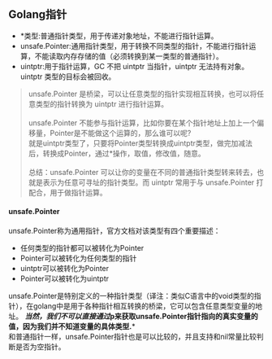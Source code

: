 ## Golang指针  
- *类型:普通指针类型，用于传递对象地址，不能进行指针运算。
- unsafe.Pointer:通用指针类型，用于转换不同类型的指针，不能进行指针运算，不能读取内存存储的值（必须转换到某一类型的普通指针）。
- uintptr:用于指针运算，GC 不把 uintptr 当指针，uintptr 无法持有对象。uintptr 类型的目标会被回收。  

> unsafe.Pointer 是桥梁，可以让任意类型的指针实现相互转换，也可以将任意类型的指针转换为 uintptr 进行指针运算。  
> <br>
> unsafe.Pointer 不能参与指针运算，比如你要在某个指针地址上加上一个偏移量，Pointer是不能做这个运算的，那么谁可以呢?  
> 就是uintptr类型了，只要将Pointer类型转换成uintptr类型，做完加减法后，转换成Pointer，通过*操作，取值，修改值，随意。  
> <br>
>  总结：unsafe.Pointer 可以让你的变量在不同的普通指针类型转来转去，也就是表示为任意可寻址的指针类型。而 uintptr 常用于与 unsafe.Pointer 打配合，用于做指针运算。

#### unsafe.Pointer    
  unsafe.Pointer称为通用指针，官方文档对该类型有四个重要描述： 
  * 任何类型的指针都可以被转化为Pointer
  * Pointer可以被转化为任何类型的指针
  * uintptr可以被转化为Pointer
  * Pointer可以被转化为uintptr

unsafe.Pointer是特别定义的一种指针类型（译注：类似C语言中的void类型的指针），在golang中是用于各种指针相互转换的桥梁，它可以包含任意类型变量的地址。
***当然，我们不可以直接通过*p来获取unsafe.Pointer指针指向的真实变量的值，因为我们并不知道变量的具体类型.***  
和普通指针一样，unsafe.Pointer指针也是可以比较的，并且支持和nil常量比较判断是否为空指针。

  





